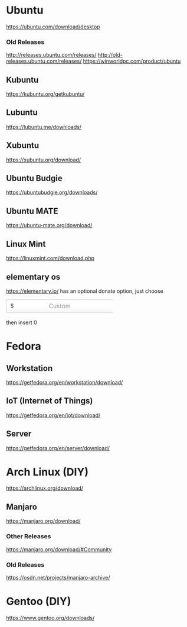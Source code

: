 # Ubuntu
https://ubuntu.com/download/desktop
### Old Releases
http://releases.ubuntu.com/releases/
http://old-releases.ubuntu.com/releases/
https://winworldpc.com/product/ubuntu
## Kubuntu 
https://kubuntu.org/getkubuntu/
## Lubuntu
https://lubuntu.me/downloads/
## Xubuntu
https://xubuntu.org/download/
## Ubuntu Budgie
https://ubuntubudgie.org/downloads/
## Ubuntu MATE
https://ubuntu-mate.org/download/
## Linux Mint
https://linuxmint.com/download.php
## elementary os
https://elementary.io/ has an optional donate option, just choose

![Elementary Custom Donate](assets/elementarycustomdonate.png)

then insert 0

# Fedora
## Workstation 
https://getfedora.org/en/workstation/download/
## IoT (Internet of Things) ## 
https://getfedora.org/en/iot/download/
## Server
https://getfedora.org/en/server/download/

# Arch Linux (DIY)
https://archlinux.org/download/
## Manjaro
https://manjaro.org/download/
### Other Releases
https://manjaro.org/download/#Community
### Old Releases
https://osdn.net/projects/manjaro-archive/

# Gentoo (DIY)
https://www.gentoo.org/downloads/
